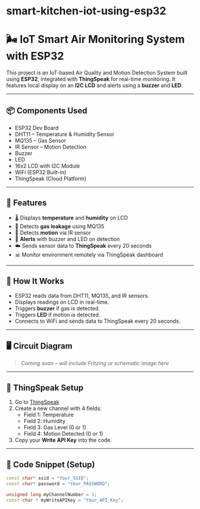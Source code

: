 # smart-kitchen-iot-using-esp32
# 🌬️ IoT Smart Air Monitoring System with ESP32

This project is an IoT-based Air Quality and Motion Detection System built using **ESP32**, integrated with **ThingSpeak** for real-time monitoring. It features local display on an **I2C LCD** and alerts using a **buzzer** and **LED**.

---

## 📦 Components Used

- ESP32 Dev Board  
- DHT11 – Temperature & Humidity Sensor  
- MQ135 – Gas Sensor  
- IR Sensor – Motion Detection  
- Buzzer  
- LED  
- 16x2 LCD with I2C Module  
- WiFi (ESP32 Built-in)  
- ThingSpeak (Cloud Platform)

---

## 🔧 Features

- 🌡️ Displays **temperature** and **humidity** on LCD
- 💨 Detects **gas leakage** using MQ135
- 🚶 Detects **motion** via IR sensor
- 🔔 **Alerts** with buzzer and LED on detection
- ☁️ Sends sensor data to **ThingSpeak** every 20 seconds
- 📊 Monitor environment remotely via ThingSpeak dashboard

---

## 🧠 How It Works

- ESP32 reads data from DHT11, MQ135, and IR sensors.
- Displays readings on LCD in real-time.
- Triggers **buzzer** if gas is detected.
- Triggers **LED** if motion is detected.
- Connects to WiFi and sends data to ThingSpeak every 20 seconds.

---

## 🖥️ Circuit Diagram

> *Coming soon – will include Fritzing or schematic image here*

---

## 📲 ThingSpeak Setup

1. Go to [ThingSpeak](https://thingspeak.com/)
2. Create a new channel with 4 fields:
   - Field 1: Temperature
   - Field 2: Humidity
   - Field 3: Gas Level (0 or 1)
   - Field 4: Motion Detected (0 or 1)
3. Copy your **Write API Key** into the code.

---

## 📁 Code Snippet (Setup)

```cpp
const char* ssid = "Your_SSID";
const char* password = "Your_PASSWORD";

unsigned long myChannelNumber = 1;
const char * myWriteAPIKey = "Your_API_Key";
